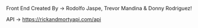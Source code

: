 Front End Created By -> Rodolfo Jaspe, Trevor Mandina & Donny Rodriguez!

API -> https://rickandmortyapi.com/api